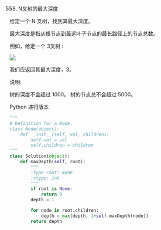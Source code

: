 559. N叉树的最大深度

给定一个 N 叉树，找到其最大深度。

最大深度是指从根节点到最远叶子节点的最长路径上的节点总数。

例如，给定一个 3叉树 :

 
<img src="https://assets.leetcode-cn.com/aliyun-lc-upload/uploads/2018/10/12/narytreeexample.png">


 

我们应返回其最大深度，3。

说明:

树的深度不会超过 1000。
树的节点总不会超过 5000。

Python 递归版本

```python
"""
# Definition for a Node.
class Node(object):
    def __init__(self, val, children):
        self.val = val
        self.children = children
"""
class Solution(object):
    def maxDepth(self, root):
        """
        :type root: Node
        :rtype: int
        """
        if root is None:
            return 0
        depth = 1

        for node in root.children:
            depth = max(depth, 1+self.maxDepth(node))
        return depth
```
